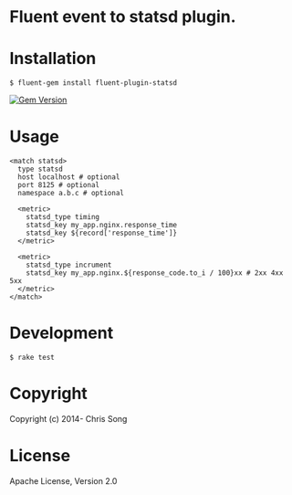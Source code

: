 # Fluent event to statsd plugin.

# Installation

```
$ fluent-gem install fluent-plugin-statsd
```

[![Gem Version](https://badge.fury.io/rb/fluent-plugin-statsd.png)](http://badge.fury.io/rb/fluent-plugin-statsd)

# Usage

```
<match statsd>
  type statsd
  host localhost # optional
  port 8125 # optional
  namespace a.b.c # optional

  <metric>
    statsd_type timing
    statsd_key my_app.nginx.response_time
    statsd_key ${record['response_time']}
  </metric>

  <metric>
    statsd_type incrument
    statsd_key my_app.nginx.${response_code.to_i / 100}xx # 2xx 4xx 5xx
  </metric>
</match>
```

# Development

```
$ rake test
```

# Copyright

Copyright (c) 2014- Chris Song

# License

Apache License, Version 2.0
